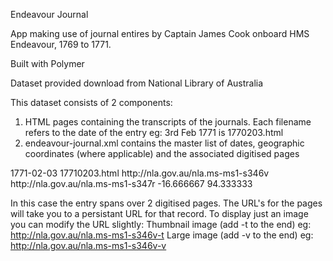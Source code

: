 Endeavour Journal

App making use of journal entires by Captain James Cook onboard HMS Endeavour, 1769 to 1771.

Built with Polymer

Dataset provided download from National Library of Australia

This dataset consists of 2 components:
1. HTML pages containing the transcripts of the journals. Each filename refers to the date of the entry eg: 3rd Feb 1771 is 1770203.html
2. endeavour-journal.xml contains the master list of dates, geographic coordinates (where applicable) and the associated digitised pages

  <day>
    <date>1771-02-03</date>
    <filename>17710203.html</filename>
    <pages>
      <page>http://nla.gov.au/nla.ms-ms1-s346v</page>
      <page>http://nla.gov.au/nla.ms-ms1-s347r</page>
    </pages>
    <coordinates>
      <latitude>-16.666667</latitude>
      <longitude>94.333333</longitude>
    </coordinates>
  </day>

In this case the entry spans over 2 digitised pages. The URL's for the pages will take you to a persistant URL for that record. To display just an image you can modify the URL slightly:
Thumbnail image (add -t to the end) eg: http://nla.gov.au/nla.ms-ms1-s346v-t
Large image (add -v to the end) eg: http://nla.gov.au/nla.ms-ms1-s346v-v